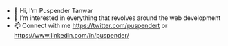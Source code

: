 - 👋 Hi, I’m Puspender Tanwar
- 👀 I’m interested in everything that revolves around the web development
- 📫 Connect with me https://twitter.com/puspendert or https://www.linkedin.com/in/puspender/

<!---
PTanwarCS/PTanwarCS is a ✨ special ✨ repository because its `README.md` (this file) appears on your GitHub profile.
You can click the Preview link to take a look at your changes.
--->
